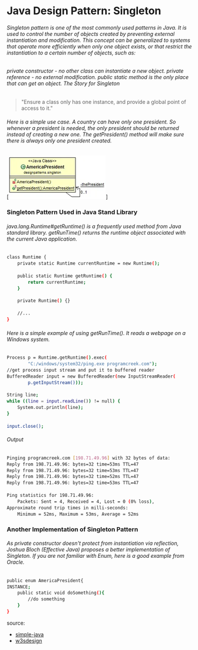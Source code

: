 # Java Design Pattern: Singleton

###### Singleton pattern is one of the most commonly used patterns in Java. It is used to control the number of objects created by preventing external instantiation and modification. This concept can be generalized to systems that operate more efficiently when only one object exists, or that restrict the instantiation to a certain number of objects, such as:

###### private constructor - no other class can instantiate a new object. private reference - no external modification. public static method is the only place that can get an object. The Story for Singleton

>"Ensure a class only has one instance, and
provide a global point of access to it."

###### Here is a simple use case. A country can have only one president. So whenever a president is needed, the only president should be returned instead of creating a new one. The getPresident() method will make sure there is always only one president created.

[![Singleton-pattern](../../../../resources/img/singleton.webp)]

### Singleton Pattern Used in Java Stand Library

###### java.lang.Runtime#getRuntime() is a frequently used method from Java standard library. getRunTime() returns the runtime object associated with the current Java application.

```sh
class Runtime {
	private static Runtime currentRuntime = new Runtime();
 
	public static Runtime getRuntime() {
		return currentRuntime;
	}
 
	private Runtime() {}
 
	//... 
}
```

###### Here is a simple example of using getRunTime(). It reads a webpage on a Windows system.

```sh
Process p = Runtime.getRuntime().exec(
		"C:/windows/system32/ping.exe programcreek.com");
//get process input stream and put it to buffered reader
BufferedReader input = new BufferedReader(new InputStreamReader(
		p.getInputStream()));
 
String line;
while ((line = input.readLine()) != null) {
	System.out.println(line);
}
 
input.close();
```

###### Output
```sh
Pinging programcreek.com [198.71.49.96] with 32 bytes of data:
Reply from 198.71.49.96: bytes=32 time=53ms TTL=47
Reply from 198.71.49.96: bytes=32 time=53ms TTL=47
Reply from 198.71.49.96: bytes=32 time=52ms TTL=47
Reply from 198.71.49.96: bytes=32 time=53ms TTL=47

Ping statistics for 198.71.49.96:
    Packets: Sent = 4, Received = 4, Lost = 0 (0% loss),
Approximate round trip times in milli-seconds:
    Minimum = 52ms, Maximum = 53ms, Average = 52ms
```

### Another Implementation of Singleton Pattern

###### As private constructor doesn't protect from instantiation via reflection, Joshua Bloch (Effective Java) proposes a better implementation of Singleton. If you are not familiar with Enum, here is a good example from Oracle.

```sh
public enum AmericaPresident{
INSTANCE;
	public static void doSomething(){
		//do something
	}
}
```

source:
- [simple-java](https://www.programcreek.com/2011/07/java-design-pattern-singleton/) 
- [w3sdesign](http://www.w3sdesign.com/index0100.php)